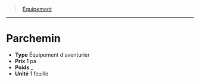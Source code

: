 ﻿---
!EquipmentItem
Type: Équipement d'aventurier
Price: 1 pa
Weight: _
Unity: 1 feuille
Id: equipment_hd.md#parchemin
ParentLink: equipment_hd.md#Équipement
Name: Parchemin
ParentName: Équipement
NameLevel: 1
Attributes:
  Name: Parchemin
  Markdown: >+
    # <!--Name-->Parchemin<!--/Name-->


    - **Type** <!--Type-->Équipement d'aventurier<!--/Type-->

    - **Prix** <!--Price-->1 pa<!--/Price-->

    - **Poids** <!--Weight-->_<!--/Weight-->

    - **Unité** <!--Unity-->1 feuille<!--/Unity-->

  Type: Équipement d'aventurier
  Price: 1 pa
  Weight: _
  Unity: 1 feuille
AttributesDictionary: >+
  Name: Parchemin

  Markdown: >+

    # <!--Name-->Parchemin<!--/Name-->





    - **Type** <!--Type-->Équipement d'aventurier<!--/Type-->



    - **Prix** <!--Price-->1 pa<!--/Price-->



    - **Poids** <!--Weight-->_<!--/Weight-->



    - **Unité** <!--Unity-->1 feuille<!--/Unity-->



  Type: Équipement d'aventurier

  Price: 1 pa

  Weight: _

  Unity: 1 feuille

---
> [Équipement](hd_equipment.md)

---

# Parchemin

- **Type** Équipement d'aventurier
- **Prix** 1 pa
- **Poids** _
- **Unité** 1 feuille

